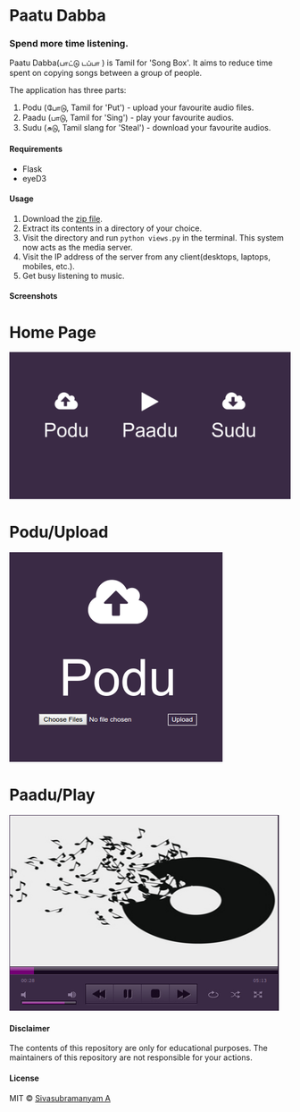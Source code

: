 # Paatu Dabba
### Spend more time listening.

Paatu Dabba(பாட்டு டப்பா ) is Tamil for 'Song Box'. It aims to reduce time spent on copying songs between a group of people.

The application has three parts:

1) Podu (போடு, Tamil for 'Put') - upload your favourite audio files.
2) Paadu (பாடு, Tamil for 'Sing') - play your favourite audios.
3) Sudu (சுடு, Tamil slang for 'Steal') - download your favourite audios.

#### Requirements

* Flask
* eyeD3

#### Usage

1. Download the [zip file](https://github.com/astronomersiva/Paatu-Dabba/archive/master.zip).
2. Extract its contents in a directory of your choice.
3. Visit the directory and run `python views.py` in the terminal. This system now acts as the media server.
4. Visit the IP address of the server from any client(desktops, laptops, mobiles, etc.).
5. Get busy listening to music.

#### Screenshots

# Home Page

![Home Page](screenshots/index.png)

# Podu/Upload

![Podu](screenshots/upload.png)

# Paadu/Play

![Paadu](screenshots/playing.png)

#### Disclaimer

The contents of this repository are only for educational purposes. The maintainers of this repository are not responsible for your actions.

#### License

MIT © [Sivasubramanyam A](http://sivasubramanyam.me)